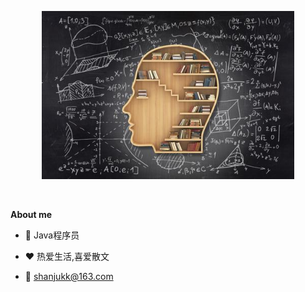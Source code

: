 <p align="center"><a href="https://yuanqi99.github.io"><img width="80%" alt="Hello, I'm Shanju!" src="./assets/gh-readme-header.png" /></a></p>

<br />


**About me**

- 💼 Java程序员

- ❤️ 热爱生活,喜爱散文

- 💬 shanjukk@163.com

